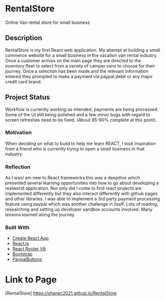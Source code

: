 # RentalStore

Online Van rental store for small business

## Description

RentalStore is my first React web application. My attempt at building a small commerce website for a small business in the vacation van rental industry. 
Once a customer arrives on the main page they are directed to the inventory fleet to select from a variety of camper vans to choose for their journey. Once a selection has been made and the  relevant information entered they prompted to make a payment via paypal,debit or any major credit card brand.

## Project Status
Workflow is currently working as intended, payments are being processed. Some of the UI still being polished and a few minor bugs with regard to screen refreshes need to be fixed. (About 85-90% complete at this point).


### Motivation
When deciding on what to build to help me learn REACT, I took inspiration from a friend who is currently trying to open a small business in that industry.


### Reflection
As I was/ am new to React frameworks this was a deepdive  which presented several learning opportunities into how to go about developing a realworld application. Not only did I come to find react projects are implemented differently but they also interact differently with github pages and other libraries. I was able to implement a 3rd party payment processing feature using paypal which was another challenge in itself. Lots of reading, researching and setting up developer sandbox accounts involved. Many lessons learned along the journey.


### Built With
* [Create React App](https://reactjs.org/docs/create-a-new-react-app.html)  
* [React.js](https://reactjs.org)
* [React Router V6](https://reactrouter.com/)
* [Bootstrap](https://react-bootstrap.github.io/) 
* [PaypalButtons](https://developer.paypal.com/docs/checkout/) 


# Link to Page
 [RentalStore] https://shanec2021.github.io/RentalStore